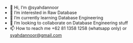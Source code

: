 - 👋 Hi, I’m @syahdannoor
- 👀 I’m interested in Raw Database
- 🌱 I’m currently learning Database Engineering
- 💞️ I’m looking to collaborate on Database Engineering stuff
- 📫 How to reach me +62 81 1358 1258 (whatsapp only) or syahdannoor@gmail.com

<!---
syahdannoor/syahdannoor is a ✨ special ✨ repository because its `README.md` (this file) appears on your GitHub profile.
You can click the Preview link to take a look at your changes.
--->
